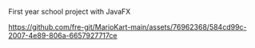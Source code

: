 First year school project with JavaFX



https://github.com/fre-git/MarioKart-main/assets/76962368/584cd99c-2007-4e89-806a-6657927717ce

